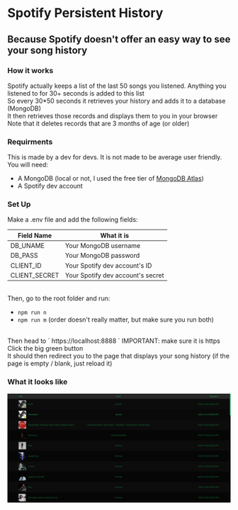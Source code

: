 # Spotify Persistent History
## Because Spotify doesn't offer an easy way to see your song history

### How it works
Spotify actually keeps a list of the last 50 songs you listened. Anything you listened to for 30+ seconds is added to this list<br>
So every 30\*50 seconds it retrieves your history and adds it to a database (MongoDB)<br>
It then retrieves those records and displays them to you in your browser<br>
Note that it deletes records that are 3 months of age (or older)

### Requirments
This is made by a dev for devs. It is not made to be average user friendly. <br>
You will need:

- A MongoDB (local or not, I used the free tier of [MongoDB Atlas](https://www.mongodb.com/cloud/atlas))
- A Spotify dev account

### Set Up
Make a .env file and add the following fields:

| Field Name     | What it is                        |
|--------------|------------------------------|
| DB_UNAME  	 | Your MongoDB username             |
| DB_PASS		 | Your MongoDB password             |
| CLIENT_ID	     | Your Spotify dev account's ID     |
| CLIENT_SECRET  | Your Spotify dev account's secret |

<br>
Then, go to the root folder and run:

- `npm run n`
- `npm run m` (order doesn't really matter, but make sure you run both)
<br>
Then head to ` https://localhost:8888 ` IMPORTANT: make sure it is https<br>
Click the big green button<br>
It should then redirect you to the page that displays your song history (if the page is empty / blank, just reload it)

### What it looks like
![GUI Example](./example.png)